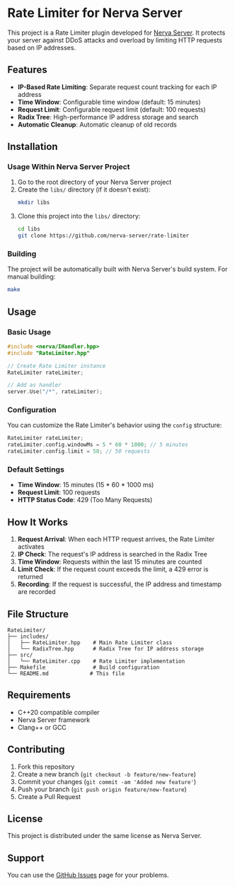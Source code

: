 # Rate Limiter for Nerva Server

This project is a Rate Limiter plugin developed for [Nerva Server](https://github.com/nerva-server). It protects your server against DDoS attacks and overload by limiting HTTP requests based on IP addresses.

## Features

- **IP-Based Rate Limiting**: Separate request count tracking for each IP address
- **Time Window**: Configurable time window (default: 15 minutes)
- **Request Limit**: Configurable request limit (default: 100 requests)
- **Radix Tree**: High-performance IP address storage and search
- **Automatic Cleanup**: Automatic cleanup of old records

## Installation

### Usage Within Nerva Server Project

1. Go to the root directory of your Nerva Server project
2. Create the `libs/` directory (if it doesn't exist):
   ```bash
   mkdir libs
   ```
3. Clone this project into the `libs/` directory:
   ```bash
   cd libs
   git clone https://github.com/nerva-server/rate-limiter
   ```

### Building

The project will be automatically built with Nerva Server's build system. For manual building:

```bash
make
```

## Usage

### Basic Usage

```cpp
#include <nerva/IHandler.hpp>
#include "RateLimiter.hpp"

// Create Rate Limiter instance
RateLimiter rateLimiter;

// Add as handler
server.Use("/*", rateLimiter);
```

### Configuration

You can customize the Rate Limiter's behavior using the `config` structure:

```cpp
RateLimiter rateLimiter;
rateLimiter.config.windowMs = 5 * 60 * 1000; // 5 minutes
rateLimiter.config.limit = 50; // 50 requests
```

### Default Settings

- **Time Window**: 15 minutes (15 * 60 * 1000 ms)
- **Request Limit**: 100 requests
- **HTTP Status Code**: 429 (Too Many Requests)

## How It Works

1. **Request Arrival**: When each HTTP request arrives, the Rate Limiter activates
2. **IP Check**: The request's IP address is searched in the Radix Tree
3. **Time Window**: Requests within the last 15 minutes are counted
4. **Limit Check**: If the request count exceeds the limit, a 429 error is returned
5. **Recording**: If the request is successful, the IP address and timestamp are recorded

## File Structure

```
RateLimiter/
├── includes/
│   ├── RateLimiter.hpp    # Main Rate Limiter class
│   └── RadixTree.hpp      # Radix Tree for IP address storage
├── src/
│   └── RateLimiter.cpp    # Rate Limiter implementation
├── Makefile               # Build configuration
└── README.md             # This file
```

## Requirements

- C++20 compatible compiler
- Nerva Server framework
- Clang++ or GCC

## Contributing

1. Fork this repository
2. Create a new branch (`git checkout -b feature/new-feature`)
3. Commit your changes (`git commit -am 'Added new feature'`)
4. Push your branch (`git push origin feature/new-feature`)
5. Create a Pull Request

## License

This project is distributed under the same license as Nerva Server.

## Support

You can use the [GitHub Issues](https://github.com/nerva-server/rate-limiter/issues) page for your problems. 